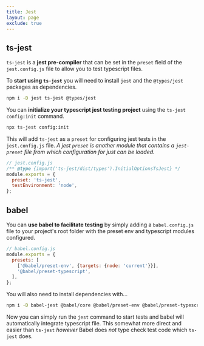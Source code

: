 ```yaml
---
title: Jest
layout: page
exclude: true
---
```


## ts-jest

`ts-jest` is a **jest pre-compiler** that can be set in the `preset` field of the `jest.config.js` file to allow you to test typescript files.

To **start using `ts-jest`** you will need to install `jest` and the `@types/jest` packages as dependencies.
```bash
npm i -D jest ts-jest @types/jest
```

You can **initialize your typescript jest testing project** using the `ts-jest config:init` command.
```bash
npx ts-jest config:init
```

This will add `ts-jest` as a `preset` for configuring jest tests in the `jest.config.js` file. *A jest `preset` is another module that contains a `jest-preset` file from which configuration for just can be loaded.*
```js
// jest.config.js
/** @type {import('ts-jest/dist/types').InitialOptionsTsJest} */
module.exports = {
  preset: 'ts-jest',
  testEnvironment: 'node',
};
```

## babel

You can **use babel to facilitate testing** by simply adding a `babel.config.js` file to your project's root folder with the preset env and typescript modules configured.
```js
// babel.config.js
module.exports = {
  presets: [
    ['@babel/preset-env', {targets: {node: 'current'}}],
    '@babel/preset-typescript',
  ],
};
```

You will also need to install dependencies with...
```bash
npm i -D babel-jest @babel/core @babel/preset-env @babel/preset-typescript
```

Now you can simply run the `jest` command to start tests and babel will automatically integrate typescript file. This somewhat more direct and easier than `ts-jest` *however* Babel does *not* type check test code which `ts-jest` does.